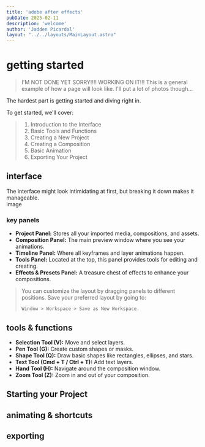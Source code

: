 ```yaml
---
title: 'adobe after effects'
pubDate: 2025-02-11
description: 'welcome'
author: 'Jadden Picardal'
layout: "../../layouts/MainLayout.astro"
---
```

# getting started
> I'M NOT DONE YET SORRY!!!! WORKING ON IT!!! This is a general example of how a page will look like. I'll put a lot of photos though...

The hardest part is getting started and diving right in.

To get started, we'll cover:


>1. Introduction to the Interface
>2. Basic Tools and Functions
>3. Creating a New Project
>4. Creating a Composition
>5. Basic Animation
>6. Exporting Your Project 


## interface
The interface might look intimidating at first, but breaking it down makes it manageable.  
image
### key panels
- **Project Panel:** Stores all your imported media, compositions, and assets.  
- **Composition Panel:** The main preview window where you see your animations.  
- **Timeline Panel:** Where all keyframes and layer animations happen.  
- **Tools Panel:** Located at the top, this panel provides tools for editing and creating.  
- **Effects & Presets Panel:** A treasure chest of effects to enhance your compositions.  

>You can customize the layout by dragging panels to different positions. Save your preferred layout by going to:
>
> `Window > Workspace > Save as New Workspace.`  

## tools & functions
- **Selection Tool (V):** Move and select layers.  
- **Pen Tool (G):** Create custom shapes or masks.  
- **Shape Tool (Q):** Draw basic shapes like rectangles, ellipses, and stars.  
- **Text Tool (Cmd + T / Ctrl + T):** Add text layers.  
- **Hand Tool (H):** Navigate around the composition window.  
- **Zoom Tool (Z):** Zoom in and out of your composition.  
## Starting your Project
## animating & shortcuts
## exporting